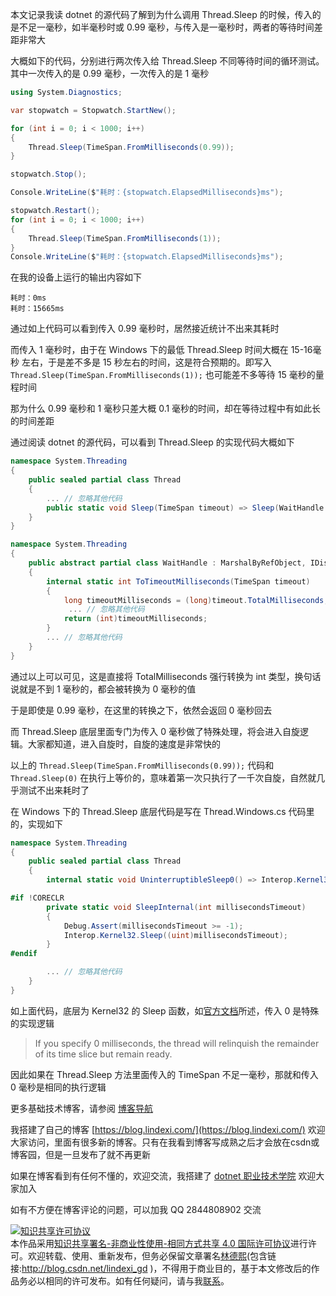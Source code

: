 
本文记录我读 dotnet 的源代码了解到为什么调用 Thread.Sleep 的时候，传入的是不足一毫秒，如半毫秒时或 0.99 毫秒，与传入是一毫秒时，两者的等待时间差距非常大

<!--more-->


<!-- CreateTime:2024/08/27 07:12:02 -->

<!-- 发布 -->
<!-- 博客 -->

大概如下的代码，分别进行两次传入给 Thread.Sleep 不同等待时间的循环测试。其中一次传入的是 0.99 毫秒，一次传入的是 1 毫秒

```csharp
using System.Diagnostics;

var stopwatch = Stopwatch.StartNew();

for (int i = 0; i < 1000; i++)
{
    Thread.Sleep(TimeSpan.FromMilliseconds(0.99));
}

stopwatch.Stop();

Console.WriteLine($"耗时：{stopwatch.ElapsedMilliseconds}ms");

stopwatch.Restart();
for (int i = 0; i < 1000; i++)
{
    Thread.Sleep(TimeSpan.FromMilliseconds(1));
}
Console.WriteLine($"耗时：{stopwatch.ElapsedMilliseconds}ms");
```

在我的设备上运行的输出内容如下

```
耗时：0ms
耗时：15665ms
```

通过如上代码可以看到传入 0.99 毫秒时，居然接近统计不出来其耗时

而传入 1 毫秒时，由于在 Windows 下的最低 Thread.Sleep 时间大概在 15-16毫秒 左右，于是差不多是 15 秒左右的时间，这是符合预期的。即写入 `Thread.Sleep(TimeSpan.FromMilliseconds(1));` 也可能差不多等待 15 毫秒的量程时间

那为什么 0.99 毫秒和 1 毫秒只差大概 0.1 毫秒的时间，却在等待过程中有如此长的时间差距

通过阅读 dotnet 的源代码，可以看到 Thread.Sleep 的实现代码大概如下

```csharp
namespace System.Threading
{
    public sealed partial class Thread
    {
        ... // 忽略其他代码
        public static void Sleep(TimeSpan timeout) => Sleep(WaitHandle.ToTimeoutMilliseconds(timeout));
    }
}

namespace System.Threading
{
    public abstract partial class WaitHandle : MarshalByRefObject, IDisposable
    {
        internal static int ToTimeoutMilliseconds(TimeSpan timeout)
        {
            long timeoutMilliseconds = (long)timeout.TotalMilliseconds;
             ... // 忽略其他代码
            return (int)timeoutMilliseconds;
        }
        ... // 忽略其他代码
    }
}
```

通过以上可以可见，这是直接将 TotalMilliseconds 强行转换为 int 类型，换句话说就是不到 1 毫秒的，都会被转换为 0 毫秒的值

于是即使是 0.99 毫秒，在这里的转换之下，依然会返回 0 毫秒回去

而 Thread.Sleep 底层里面专门为传入 0 毫秒做了特殊处理，将会进入自旋逻辑。大家都知道，进入自旋时，自旋的速度是非常快的

以上的 `Thread.Sleep(TimeSpan.FromMilliseconds(0.99));` 代码和 `Thread.Sleep(0)` 在执行上等价的，意味着第一次只执行了一千次自旋，自然就几乎测试不出来耗时了

在 Windows 下的 Thread.Sleep 底层代码是写在 Thread.Windows.cs 代码里的，实现如下

```csharp
namespace System.Threading
{
    public sealed partial class Thread
    {
        internal static void UninterruptibleSleep0() => Interop.Kernel32.Sleep(0);

#if !CORECLR
        private static void SleepInternal(int millisecondsTimeout)
        {
            Debug.Assert(millisecondsTimeout >= -1);
            Interop.Kernel32.Sleep((uint)millisecondsTimeout);
        }
#endif

        ... // 忽略其他代码
    }
}
```

如上面代码，底层为 Kernel32 的 Sleep 函数，如[官方文档](https://learn.microsoft.com/en-us/windows/win32/api/synchapi/nf-synchapi-sleep)所述，传入 0 是特殊的实现逻辑

> If you specify 0 milliseconds, the thread will relinquish the remainder of its time slice but remain ready.

因此如果在 Thread.Sleep 方法里面传入的 TimeSpan 不足一毫秒，那就和传入 0 毫秒是相同的执行逻辑

更多基础技术博客，请参阅 [博客导航](https://blog.lindexi.com/post/%E5%8D%9A%E5%AE%A2%E5%AF%BC%E8%88%AA.html )


我搭建了自己的博客 [https://blog.lindexi.com/](https://blog.lindexi.com/) 欢迎大家访问，里面有很多新的博客。只有在我看到博客写成熟之后才会放在csdn或博客园，但是一旦发布了就不再更新

如果在博客看到有任何不懂的，欢迎交流，我搭建了 [dotnet 职业技术学院](https://t.me/dotnet_campus) 欢迎大家加入

如有不方便在博客评论的问题，可以加我 QQ 2844808902 交流

<a rel="license" href="http://creativecommons.org/licenses/by-nc-sa/4.0/"><img alt="知识共享许可协议" style="border-width:0" src="https://licensebuttons.net/l/by-nc-sa/4.0/88x31.png" /></a><br />本作品采用<a rel="license" href="http://creativecommons.org/licenses/by-nc-sa/4.0/">知识共享署名-非商业性使用-相同方式共享 4.0 国际许可协议</a>进行许可。欢迎转载、使用、重新发布，但务必保留文章署名[林德熙](http://blog.csdn.net/lindexi_gd)(包含链接:http://blog.csdn.net/lindexi_gd )，不得用于商业目的，基于本文修改后的作品务必以相同的许可发布。如有任何疑问，请与我[联系](mailto:lindexi_gd@163.com)。